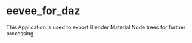 # eevee_for_daz

This Application is used to export Blender Material Node trees for further processing

